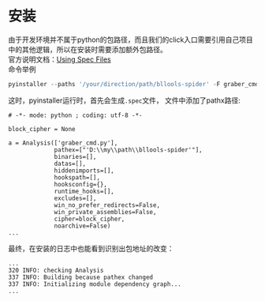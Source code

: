 # 安装  
由于开发环境并不属于python的包路径，而且我们的click入口需要引用自己项目中的其他逻辑，所以在安装时需要添加额外包路径。  
官方说明文档：[Using Spec Files](https://pyinstaller.readthedocs.io/en/stable/spec-files.html)  
命令举例  
``` Python  
pyinstaller --paths '/your/direction/path/bllools-spider' -F graber_cmd.py
```  

这时，pyinstaller运行时，首先会生成```.spec```文件， 文件中添加了pathx路径:  
```
# -*- mode: python ; coding: utf-8 -*-

block_cipher = None

a = Analysis(['graber_cmd.py'],
             pathex=["'D:\\my\\path\\bllools-spider'"],
             binaries=[],
             datas=[],
             hiddenimports=[],
             hookspath=[],
             hooksconfig={},
             runtime_hooks=[],
             excludes=[],
             win_no_prefer_redirects=False,
             win_private_assemblies=False,
             cipher=block_cipher,
             noarchive=False)
...

```  

最终，在安装的日志中也能看到识别出包地址的改变：  
```
...   
320 INFO: checking Analysis
337 INFO: Building because pathex changed        
337 INFO: Initializing module dependency graph...
...
```
